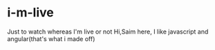# i-m-live
Just to watch whereas I'm live or not
Hi,Saim here, I like javascript and angular(that's what i made off)

